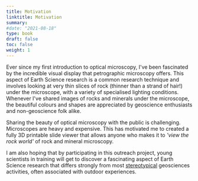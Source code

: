 ```yaml
---
title: Motivation
linktitle: Motivation
summary: 
#date: "2021-08-18"
type: book
draft: false
toc: false
weight: 1
---
```


Ever since my first introduction to optical microscopy, I've been fascinated by the incredible visual display that petrographic microscopy offers. This aspect of Earth Science research is a common research technique and involves looking at very thin slices of rock (thinner than a strand of hair!) under the microscope, with a variety of specialised lighting conditions. Whenever I've shared images of rocks and minerals under the microscope, the beautiful colours and shapes are appreciated by geoscience enthusiasts and non-geoscience folk alike. 

Sharing the beauty of optical microscopy with the public is challenging. Microscopes are heavy and expensive. This has motivated me to created a fully 3D printable slide viewer that allows anyone who makes it to *'view the rock world'* of rock and mineral microscopy. 

I am also hoping that by participating in this outreach project, young scientists in training will get to discover a fascinating aspect of Earth Science research that differs strongly from most [stereotypical](https://eartharxiv.org/repository/view/5203/) geosciences activities, often associated with outdoor experiences. 

